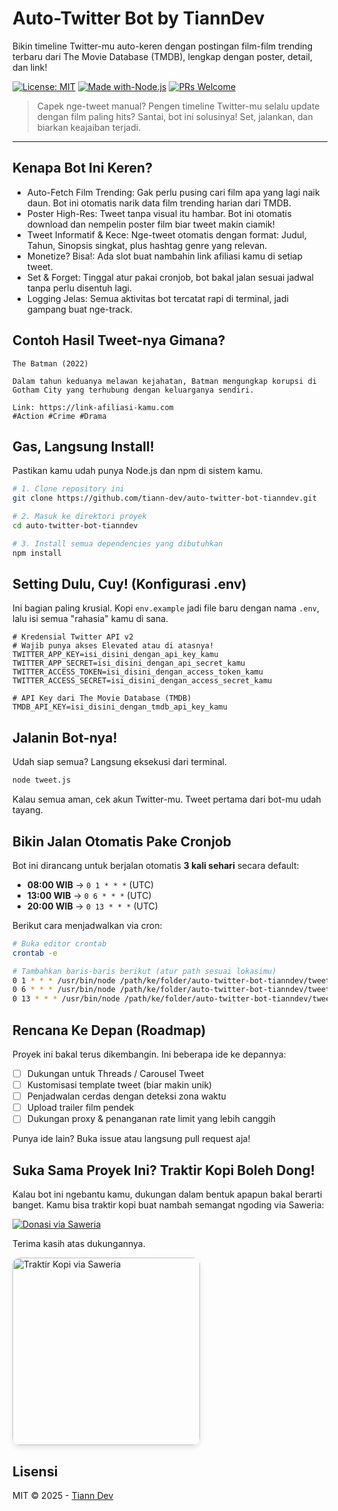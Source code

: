 # Auto-Twitter Bot by TiannDev

Bikin timeline Twitter-mu auto-keren dengan postingan film-film trending terbaru dari The Movie Database (TMDB), lengkap dengan poster, detail, dan link!

[![License: MIT](https://img.shields.io/badge/License-MIT-yellow.svg)](https://opensource.org/licenses/MIT)
[![Made with-Node.js](https://img.shields.io/badge/Made%20with-Node.js-1f425f.svg)](https://nodejs.org)
[![PRs Welcome](https://img.shields.io/badge/PRs-welcome-brightgreen.svg?style=flat-square)](http://makeapullrequest.com)

> Capek nge-tweet manual? Pengen timeline Twitter-mu selalu update dengan film paling hits? Santai, bot ini solusinya! Set, jalankan, dan biarkan keajaiban terjadi.

---

## Kenapa Bot Ini Keren?

* Auto-Fetch Film Trending: Gak perlu pusing cari film apa yang lagi naik daun. Bot ini otomatis narik data film trending harian dari TMDB.
* Poster High-Res: Tweet tanpa visual itu hambar. Bot ini otomatis download dan nempelin poster film biar tweet makin ciamik!
* Tweet Informatif & Kece: Nge-tweet otomatis dengan format: Judul, Tahun, Sinopsis singkat, plus hashtag genre yang relevan.
* Monetize? Bisa!: Ada slot buat nambahin link afiliasi kamu di setiap tweet.
* Set & Forget: Tinggal atur pakai cronjob, bot bakal jalan sesuai jadwal tanpa perlu disentuh lagi.
* Logging Jelas: Semua aktivitas bot tercatat rapi di terminal, jadi gampang buat nge-track.

## Contoh Hasil Tweet-nya Gimana?

```
The Batman (2022)

Dalam tahun keduanya melawan kejahatan, Batman mengungkap korupsi di Gotham City yang terhubung dengan keluarganya sendiri.

Link: https://link-afiliasi-kamu.com
#Action #Crime #Drama
```

## Gas, Langsung Install!

Pastikan kamu udah punya Node.js dan npm di sistem kamu.

```bash
# 1. Clone repository ini
git clone https://github.com/tiann-dev/auto-twitter-bot-tianndev.git

# 2. Masuk ke direktori proyek
cd auto-twitter-bot-tianndev

# 3. Install semua dependencies yang dibutuhkan
npm install
```

## Setting Dulu, Cuy! (Konfigurasi .env)

Ini bagian paling krusial. Kopi `env.example` jadi file baru dengan nama `.env`, lalu isi semua "rahasia" kamu di sana.

```env
# Kredensial Twitter API v2
# Wajib punya akses Elevated atau di atasnya!
TWITTER_APP_KEY=isi_disini_dengan_api_key_kamu
TWITTER_APP_SECRET=isi_disini_dengan_api_secret_kamu
TWITTER_ACCESS_TOKEN=isi_disini_dengan_access_token_kamu
TWITTER_ACCESS_SECRET=isi_disini_dengan_access_secret_kamu

# API Key dari The Movie Database (TMDB)
TMDB_API_KEY=isi_disini_dengan_tmdb_api_key_kamu
```

## Jalanin Bot-nya!

Udah siap semua? Langsung eksekusi dari terminal.

```bash
node tweet.js
```

Kalau semua aman, cek akun Twitter-mu. Tweet pertama dari bot-mu udah tayang.

## Bikin Jalan Otomatis Pake Cronjob

Bot ini dirancang untuk berjalan otomatis **3 kali sehari** secara default:

* **08:00 WIB** → `0 1 * * *` (UTC)
* **13:00 WIB** → `0 6 * * *` (UTC)
* **20:00 WIB** → `0 13 * * *` (UTC)

Berikut cara menjadwalkan via cron:

```bash
# Buka editor crontab
crontab -e

# Tambahkan baris-baris berikut (atur path sesuai lokasimu)
0 1 * * * /usr/bin/node /path/ke/folder/auto-twitter-bot-tianndev/tweet.js >> /path/ke/folder/log/cron_08.log 2>&1
0 6 * * * /usr/bin/node /path/ke/folder/auto-twitter-bot-tianndev/tweet.js >> /path/ke/folder/log/cron_13.log 2>&1
0 13 * * * /usr/bin/node /path/ke/folder/auto-twitter-bot-tianndev/tweet.js >> /path/ke/folder/log/cron_20.log 2>&1
```

## Rencana Ke Depan (Roadmap)

Proyek ini bakal terus dikembangin. Ini beberapa ide ke depannya:

* [ ] Dukungan untuk Threads / Carousel Tweet
* [ ] Kustomisasi template tweet (biar makin unik)
* [ ] Penjadwalan cerdas dengan deteksi zona waktu
* [ ] Upload trailer film pendek
* [ ] Dukungan proxy & penanganan rate limit yang lebih canggih

Punya ide lain? Buka issue atau langsung pull request aja!

## Suka Sama Proyek Ini? Traktir Kopi Boleh Dong!

Kalau bot ini ngebantu kamu, dukungan dalam bentuk apapun bakal berarti banget. Kamu bisa traktir kopi buat nambah semangat ngoding via Saweria:

[![Donasi via Saweria](https://img.shields.io/badge/Donasi-Saweria-orange.svg)](https://saweria.co/tianndev)

Terima kasih atas dukungannya.

<a href="https://saweria.co/tianndev" target="_blank" rel="noopener noreferrer">
  <img 
    src="https://sdmntpreastus.oaiusercontent.com/files/00000000-610c-61f9-9d75-7aeb048a63e8/raw?se=2025-06-11T18%3A01%3A40Z&sp=r&sv=2024-08-04&sr=b&scid=e20e38d6-8a16-5f73-952d-25452a321095&skoid=5cab1ff4-c20d-41dc-babb-df0c2cc21dd4&sktid=a48cca56-e6da-484e-a814-9c849652bcb3&skt=2025-06-11T11%3A36%3A09Z&ske=2025-06-12T11%3A36%3A09Z&sks=b&skv=2024-08-04&sig=pZO/pRT7Sv/HreY/S7dl492t21oiYAuM1ijujxzlABo%3D" 
    alt="Traktir Kopi via Saweria" 
    style="width: 300px; max-width: 100%; height: auto; border-radius: 12px; box-shadow: 0 4px 8px rgba(0,0,0,0.1);"
  />
</a>

## Lisensi

MIT © 2025 - [Tiann Dev](https://topgame.id)
